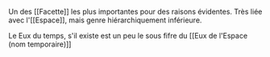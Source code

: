 Un des [[Facette]] les plus importantes pour des raisons évidentes.
Très liée avec l'[[Espace]], mais genre hiérarchiquement inférieure.

Le Eux du temps, s'il existe est un peu le sous fifre du [[Eux de l'Espace (nom temporaire)]]